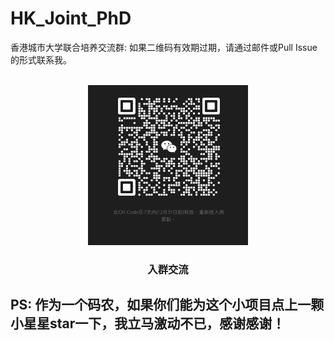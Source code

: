 # HK_Joint_PhD
香港城市大学联合培养交流群: 如果二维码有效期过期，请通过邮件或Pull Issue的形式联系我。
<!-- PROJECT LOGO -->
<br />
<div align="center">
  <a href="https://github.com/likaiucas/CityU_Joint/blob/main/image2.jpg">
    <img src="image2.jpg" alt="Logo" width="256" height="256">
  </a>

  <h3 align="center">入群交流</h3>
</div>

## PS: 作为一个码农，如果你们能为这个小项目点上一颗小星星star一下，我立马激动不已，感谢感谢！
